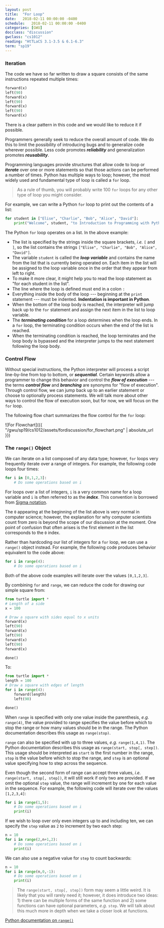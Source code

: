 ```yaml
---
layout: post
title:  "For Loop"
date:   2018-02-11 00:00:00 -0400
schedule:   2018-02-11 00:00:00 -0400
categories: [GWU]
docclass: "discussion"
gwclass: "cs1012"
reading: "HtTLaCS 3.1-3.5 & 6.1-6.3"
term: "sp19"
---
```

<head>
  <link href="/css/syntax.css" rel="stylesheet">
</head>


### Iteration
The code we have so far written to draw a square consists of the same instructions repeated multiple times:

```python
forward(x)
left(90)
forward(x)
left(90)
forward(x)
left(90)
forward(x)
```

There is a clear pattern in this code and we would like to reduce it if possible.

Programmers generally seek to reduce the overall amount of code.  We do this to limit the possibility of introducing bugs and to generalize code wherever possible. Less code promotes _**reliability**_ and generalization promotes _**reusability**_.

Programming languages provide structures that allow code to loop or _**iterate**_ over one or more statements so that those actions can be performed a number of times.  Python has multiple ways to loop; however, the most widely used and fundamental type of loop is called a ```for``` loop.

> As a rule of thumb, you will probably write 100 ```for``` loops for any other type of loop you might consider.

For example, we can write a Python ```for``` loop to print out the contents of a list:
```python
for student in ["Elise", "Charlie", "Bob", "Alice", "David"]:
    print("Welcome", student, "to Introduction to Programming with Python")
```

The Python ```for``` loop operates on a list.  In the above example:
* The list is specified by the strings inside the square brackets, _i.e._ ```[``` and ```]```, so the list contains the strings ```["Elise", "Charlie", "Bob", "Alice", "David"]```.
* The variable ```student``` is called the _**loop variable**_ and contains the name from the list that is currently being operated on.  Each item in the list will be assigned to the loop variable once in the order that they appear from left to right.
* To make it more clear, it might help you to read the loop statement as "for each student in the list".
* The line where the loop is defined must end in a colon ```:```
* Everything inside the body of the loop --- beginning at the ```print``` statement --- must be indented.  **Indentation is important in Python**.
* When the bottom of the loop body is reached, the interpreter will jump back up to the ```for``` statement and assign the next item in the list to loop variable.
* The _**terminating condition**_ for a loop determines when the loop ends.  In a ```for``` loop, the terminating condition occurs when the end of the list is reached.
* When the terminating condition is reached, the loop terminates and the loop body is bypassed and the interpreter jumps to the next statement following the loop body.


### Control Flow
Without special instructions, the Python interpreter will process a script line-by-line from top to bottom, or _**sequential**_.  Certain keywords allow a programmer to change this behavior and control the _**flow of execution**_  --- the terms _**control flow**_ and _**branching**_ are synonyms for "flow of execution".  Through control flow, we can jump back up to an earlier statement or choose to optionally process statements.  We will talk more about other ways to control the flow of execution soon, but for now, we will focus on the ```for``` loop.

The following flow chart summarizes the flow control for the ```for``` loop:

![For Flowchart]({{ "/gwu/sp19/cs1012/assets/fordiscussion/for_flowchart.png" | absolute_url }})

### The ```range()``` Object
We can iterate on a list composed of any data type; however, ```for``` loops very frequently iterate over a range of integers.  For example, the following code loops four times:

```python
for i in [0,1,2,3]:
    # Do some operations based on i
```

For loops over a list of integers, ```i``` is a very common name for a loop variable and ```i``` is often referred to as the _**index**_.  This convention is borrowed from [Sigma notation](https://en.wikipedia.org/wiki/Summation).

The ```0``` appearing at the beginning of the list above is very normal in computer science; however, the explanation for why computer scientists count from zero is beyond the scope of our discussion at the moment.  One point of confusion that often arises is the first element in the list corresponds to the ```0``` index.

Rather than hardcoding our list of integers for a ```for``` loop, we can use a ```range()``` object instead.  For example, the following code produces behavior equivalent to the code above:
```python
for i in range(4):
    # Do some operations based on i
```
Both of the above code examples will iterate over the values ```[0,1,2,3]```.

By combining ```for``` and ```range```, we can reduce the code for drawing our simple square from:

```python
from turtle import *
# Length of a side
x = 100

# Draw a square with sides equal to x units
forward(x)
left(90)
forward(x)
left(90)
forward(x)
left(90)
forward(x)

done()
```

To:

```python
from turtle import *
length = 100
# Draw a square with edges of length
for i in range(4):
    forward(length)
    left(90)

done()
```

When ```range``` is specified with only one value inside the parenthesis, _e.g._ ```range(4)```, the value provided to range specifies the value before which to stop the range or how many values should be in the range.  The Python documentation describes this usage as ```range(stop)```.

```range``` can also be specified with up to three values, _e.g._ ```range(1,4,1)```.  The Python documentation describes this usage as ```range(start, stop[, step])```.  This usage should be interpreted as ```start``` is the first number in the range, ```stop``` is the value before which to stop the range, and ```step``` is an optional value specifying how to step across the sequence.

Even though the second form of range can accept three values, _i.e._ ```range(start, stop[, step])```, it will still work if only two are provided.  If we omit the optional ```step``` value, the range will increment by one for each value in the sequence.  For example, the following code will iterate over the values ```[1,2,3,4]```:
```python
for i in range(1,5):
    # Do some operations based on i
    print(i)
```

If we wish to loop over only even integers up to and including ten, we can specify the ```step``` value as ```2``` to increment by two each step:
```python
n = 10
for i in range(2,n+1,2):
    # Do some operations based on i
    print(i)
```

We can also use a negative value for ```step``` to count backwards:
```python
n = 10
for i in range(n,0,-1):
    # Do some operations based on i
    print(i)
```

> The ```range(start, stop[, step])``` form may seem a little weird.  It is likely that you will rarely need it; however, it does introduce two ideas: 1) there can be multiple forms of the same function and 2) some functions can have optional parameters, _e.g._ ```step```.  We will talk about this much more in depth when we take a closer look at functions.


[Python documentation on ```range()```](https://docs.python.org/3/library/stdtypes.html#ranges)
